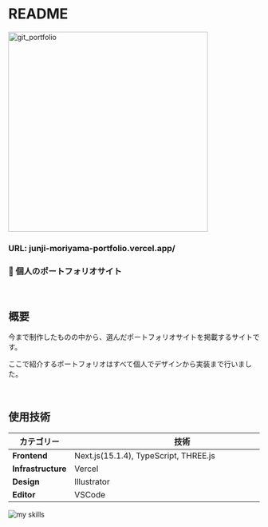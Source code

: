 # README

<img src="https://github.com/user-attachments/assets/3fb3e428-db0a-469d-941b-4311e067a5fd" width="400" alt="git_portfolio">




### URL: junji-moriyama-portfolio.vercel.app/

### 💬 個人のポートフォリオサイト

<br>

## 概要

今まで制作したものの中から、選んだポートフォリオサイトを掲載するサイトです。

ここで紹介するポートフォリオはすべて個人でデザインから実装まで行いました。

<br>

## 使用技術
| カテゴリー　　            | 技術　　　　　　　　　　　　　　　　　　　　　　　　　　   |
|---------------------|------------------- |
| **Frontend**       | Next.js(15.1.4), TypeScript, THREE.js |
| **Infrastructure** | Vercel      |
| **Design**         | Illustrator         |
| **Editor**         | VSCode              |
<img alt="my skills" src="https://skillicons.dev/icons?theme=dark&perline=7&i=html,css,scss,ts,react,next,threejs,vercel,illustrator,svg,vscode,github" />
